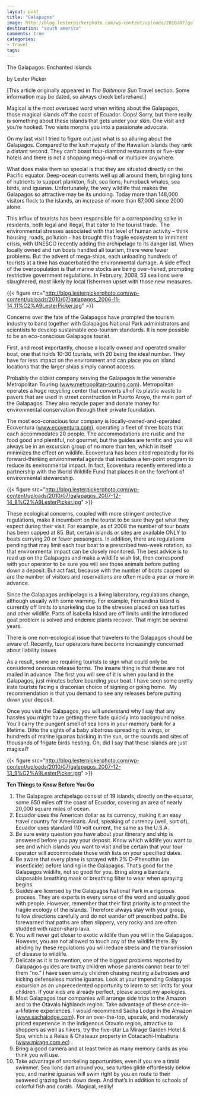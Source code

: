 ```yaml
---
layout: post
title: "Galapagos"
image: http://blog.lesterpickerphoto.com/wp-content/uploads/2010/07/galapagos_2007-12-12_10%C2%A9LesterPicker.jpg
destination: "south america"
comments: true
categories:
- Travel
tags:
---
```

The Galapagos: Enchanted Islands

by Lester Picker

[This article originally appeared in <em>The Baltimore Sun </em>Travel section. Some information may be dated, so always check beforehand.]

Magical is the most overused word when writing about the Galapagos, those magical islands off the coast of Ecuador. Oops! Sorry, but there really is something about these islands that gets under your skin. One visit and you’re hooked. Two visits morphs you into a passionate advocate.

On my last visit I tried to figure out just what is so alluring about the Galapagos. Compared to the lush majesty of the Hawaiian Islands they rank a distant second. They can’t boast four-diamond restaurants or five-star hotels and there is not a shopping mega-mall or multiplex anywhere.

What does make them so special is that they are situated directly on the Pacific equator. Deep-ocean currents well up all around them, bringing tons of nutrients to support plankton, fish, sea lions, humpback whales, sea birds, and iguanas. Unfortunately, the very wildlife that makes the Galapagos so attractive may be its undoing. Today more than 148,000 visitors flock to the islands, an increase of more than 87,000 since 2000 alone.

This influx of tourists has been responsible for a corresponding spike in residents, both legal and illegal, that cater to the tourist trade.  The environmental stresses associated with that level of human activity – think housing, roads, pollution - has brought this fragile ecosystem to imminent crisis, with UNESCO recently adding the archipelago to its danger list. When locally owned and run boats handled all tourism, there were fewer problems. But the advent of mega-ships, each unloading hundreds of tourists at a time has exacerbated the environmental damage. A side effect of the overpopulation is that marine stocks are being over-fished, prompting restrictive government regulations. In February, 2008, 53 sea lions were slaughtered, most likely by local fishermen upset with those new measures.

{{< figure src="http://blog.lesterpickerphoto.com/wp-content/uploads/2010/07/galapagos_2006-11-14_11%C2%A9LesterPicker.jpg" >}}

Concerns over the fate of the Galapagos have prompted the tourism industry to band together with Galapagos National Park administrators and scientists to develop sustainable eco-tourism standards. It is now possible to be an eco-conscious Galapagos tourist.

First, and most importantly, choose a locally owned and operated smaller boat, one that holds 10-30 tourists, with 20 being the ideal number. They have far less impact on the environment and can place you on island locations that the larger ships simply cannot access.

Probably the oldest company serving the Galapagos is the venerable Metropolitan Touring (www.metropolitan-touring.com). Metropolitan operates a huge recycling center that converts all of its plastic waste to pavers that are used in street construction in Puerto Aroyo, the main port of the Galapagos. They also recycle paper and donate money for environmental conservation through their private foundation.

The most eco-conscious tour company is locally-owned-and-operated Ecoventura (www.ecoventura.com), operating a fleet of three boats that each accommodates 20 people. The accommodations are rustic and the food good and plentiful, not gourmet, but the guides are terrific and you will always be in an excursion group of no more than ten, which in itself minimizes the effect on wildlife. Ecoventura has been cited repeatedly for its forward-thinking environmental agenda that includes a ten-point program to reduce its environmental impact. In fact, Ecoventura recently entered into a partnership with the World Wildlife Fund that places it on the forefront of environmental stewardship.

{{< figure src="http://blog.lesterpickerphoto.com/wp-content/uploads/2010/07/galapagos_2007-12-14_8%C2%A9LesterPicker.jpg" >}}

These ecological concerns, coupled with more stringent protective regulations, make it incumbent on the tourist to be sure they get what they expect during their visit. For example, as of 2008 the number of tour boats has been capped at 85. But, certain islands or sites are available ONLY to boats carrying 20 or fewer passengers. In addition, there are regulations pending that may limit each tour boat to a prescribed two-week rotation, so that environmental impact can be closely monitored. The best advice is to read up on the Galapagos and make a wildlife wish list, then correspond with your operator to be sure you will see those animals before putting down a deposit. But act fast, because with the number of boats capped so are the number of visitors and reservations are often made a year or more in advance.

Since the Galapagos archipelago is a living laboratory, regulations change, although usually with some warning. For example, Fernandina Island is currently off limits to snorkeling due to the stresses placed on sea turtles and other wildlife. Parts of Isabella Island are off limits until the introduced goat problem is solved and endemic plants recover. That might be several years.

There is one non-ecological issue that travelers to the Galapagos should be aware of. Recently, tour operators have become increasingly concerned about liability issues

As a result, some are requiring tourists to sign what could only be considered onerous release forms. The insane thing is that these are not mailed in advance. The first you will see of it is when you land in the Galapagos, just minutes before boarding your boat. I have seen some pretty irate tourists facing a draconian choice of signing or going home.  My recommendation is that you demand to see any releases before putting down your deposit.

Once you visit the Galapagos, you will understand why I say that any hassles you might have getting there fade quickly into background noise. You’ll carry the pungent smell of sea lions in your memory bank for a lifetime. Ditto the sights of a baby albatross spreading its wings, or hundreds of marine iguanas basking in the sun, or the sounds and sites of thousands of frigate birds nesting. Oh, did I say that these islands are just magical?

{{< figure src="http://blog.lesterpickerphoto.com/wp-content/uploads/2010/07/galapagos_2007-12-13_9%C2%A9LesterPicker.jpg" >}}

<strong>Ten Things to Know Before You Go</strong>
<ol>
<li>The      Galapagos archipelago consist of 19 islands, directly on the equator, some      650 miles off the coast of Ecuador, covering an area of nearly 20,000      square miles of ocean.</li>
	<li>Ecuador      uses the American dollar as its currency, making it an easy travel country      for Americans. And, speaking of currency (well, sort of), Ecuador uses      standard 110 volt current, the same as the U.S.A.</li>
	<li>Be      sure every question you have about your itinerary and ship is answered      before you pay your deposit. Know which wildlife you want to see and which      islands you want to visit and be certain that your tour operator will      accommodate those wish lists on your specified dates.</li>
	<li>Be      aware that every plane is sprayed with 2% D-Phenothin (an insecticide)      before landing in the Galapagos. That’s good for the Galapagos wildlife,      not so good for you. Bring along a bandana, disposable breathing mask or      breathing filter to wear when spraying begins.</li>
	<li>Guides      are licensed by the Galapagos National Park in a rigorous process. They      are experts in every sense of the word and usually good with people.      However, remember that their first priority is to protect the fragile      ecology of the islands. Therefore always stay with your group, follow      directions carefully and do not wander off prescribed paths. Be forewarned      that paths are often slippery, very rocky and are often studded with      razor-sharp lava.</li>
	<li>You      will never get closer to exotic wildlife than you will in the Galapagos.      However, you are not allowed to touch any of the wildlife there. By      abiding by these regulations you will reduce stress and the transmission      of disease to wildlife.</li>
	<li>Delicate      as it is to mention, one of the biggest problems reported by Galapagos      guides are bratty children whose parents cannot bear to tell them “no.” I      have seen unruly children chasing nesting albatrosses and kicking      defenseless marine iguanas. Look at your impending Galapagos excursion as      an unprecedented opportunity to learn to set limits for your children. If      your kids are already perfect, please accept my apologies.</li>
	<li>Most      Galapagos tour companies will arrange side trips to the Amazon and to the      Otavalo highlands region. Take advantage of these once-in-a-lifetime      experiences. I would recommend Sacha Lodge in the Amazon (<a href="http://www.sachalodge.com">www.sachalodge.com</a>). For an      over-the-top, upscale, and moderately priced experience in the indigenous      Otavalo region, attractive to shoppers as well as hikers, try the      five-star La Mirage Garden Hotel &amp; Spa, which is a Relais &amp;      Chateaux property in Cotacachi-Imbabura (<a href="http://www.mirage.com.ec">www.mirage.com.ec</a>)      .</li>
	<li>Bring      a good camera and at least twice as many memory cards as you think you      will use.</li>
	<li>Take      advantage of snorkeling opportunities, even if you are a timid swimmer.      Sea lions dart around you, sea turtles glide effortlessly below you, and      marine iguanas will swim right by you en route to their seaweed grazing      beds down deep. And that’s in addition to schools of colorful fish and      corals.  Magical, really!</li>
</ol>